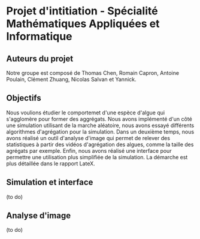 # Projet d'intitiation - Spécialité Mathématiques Appliquées et Informatique

## Auteurs du projet 

Notre groupe est composé de Thomas Chen, Romain Capron, Antoine Poulain, Clément Zhuang, Nicolas Salvan et Yannick. 

## Objectifs

Nous voulions étudier le comportemet d'une espèce d'algue qui s'agglomère pour former des aggrégats. Nous avons implémenté 
d'un côté une simulation utilisant de la marche aléatoire, nous avons essayé différents algorithmes d'agrégation pour la 
simulation. Dans un deuxième temps, nous avons réalisé un outil d'analyse d'image qui permet de relever des statistiques à
partir des vidéos d'agrégation des algues, comme la taille des agrégats par exemple. Enfin, nous avons réalisé une interface
pour permettre une utilisation plus simplifiée de la simulation. La démarche est plus détaillée dans le rapport LateX. 

## Simulation et interface

(to do) 

## Analyse d'image 

(to do) 
